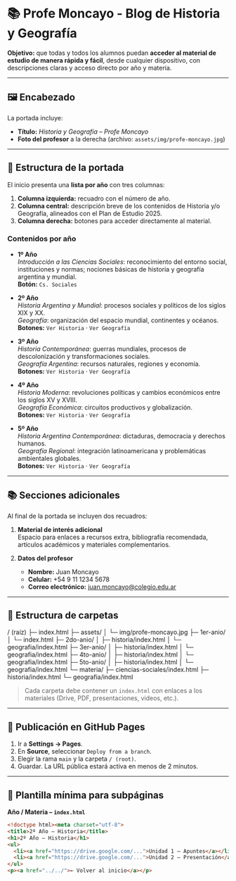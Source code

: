 # 📚 Profe Moncayo - Blog de Historia y Geografía
**Objetivo:** que todas y todos los alumnos puedan **acceder al material de estudio de manera rápida y fácil**, desde cualquier dispositivo, con descripciones claras y acceso directo por año y materia.

---

## 🖼 Encabezado

La portada incluye:
- **Título:** _Historia y Geografía – Profe Moncayo_
- **Foto del profesor** a la derecha (archivo: `assets/img/profe-moncayo.jpg`)

---

## 🧭 Estructura de la portada

El inicio presenta una **lista por año** con tres columnas:
1. **Columna izquierda:** recuadro con el número de año.
2. **Columna central:** descripción breve de los contenidos de Historia y/o Geografía, alineados con el Plan de Estudio 2025.
3. **Columna derecha:** botones para acceder directamente al material.

### Contenidos por año

- **1º Año**  
  _Introducción a las Ciencias Sociales_: reconocimiento del entorno social, instituciones y normas; nociones básicas de historia y geografía argentina y mundial.  
  **Botón:** `Cs. Sociales`

- **2º Año**  
  _Historia Argentina y Mundial_: procesos sociales y políticos de los siglos XIX y XX.  
  _Geografía_: organización del espacio mundial, continentes y océanos.  
  **Botones:** `Ver Historia` · `Ver Geografía`

- **3º Año**  
  _Historia Contemporánea_: guerras mundiales, procesos de descolonización y transformaciones sociales.  
  _Geografía Argentina_: recursos naturales, regiones y economía.  
  **Botones:** `Ver Historia` · `Ver Geografía`

- **4º Año**  
  _Historia Moderna_: revoluciones políticas y cambios económicos entre los siglos XV y XVIII.  
  _Geografía Económica_: circuitos productivos y globalización.  
  **Botones:** `Ver Historia` · `Ver Geografía`

- **5º Año**  
  _Historia Argentina Contemporánea_: dictaduras, democracia y derechos humanos.  
  _Geografía Regional_: integración latinoamericana y problemáticas ambientales globales.  
  **Botones:** `Ver Historia` · `Ver Geografía`

---

## 📚 Secciones adicionales

Al final de la portada se incluyen dos recuadros:

1. **Material de interés adicional**  
   Espacio para enlaces a recursos extra, bibliografía recomendada, artículos académicos y materiales complementarios.

2. **Datos del profesor**  
   - **Nombre:** Juan Moncayo  
   - **Celular:** +54 9 11 1234 5678  
   - **Correo electrónico:** juan.moncayo@colegio.edu.ar  

---

## 📂 Estructura de carpetas

/ (raíz)
├─ index.html
├─ assets/
│ └─ img/profe-moncayo.jpg
├─ 1er-anio/
│ └─ index.html
├─ 2do-anio/
│ ├─ historia/index.html
│ └─ geografia/index.html
├─ 3er-anio/
│ ├─ historia/index.html
│ └─ geografia/index.html
├─ 4to-anio/
│ ├─ historia/index.html
│ └─ geografia/index.html
├─ 5to-anio/
│ ├─ historia/index.html
│ └─ geografia/index.html
└─ materia/
├─ ciencias-sociales/index.html
├─ historia/index.html
└─ geografia/index.html


> Cada carpeta debe contener un `index.html` con enlaces a los materiales (Drive, PDF, presentaciones, videos, etc.).

---

## 🚀 Publicación en GitHub Pages

1. Ir a **Settings → Pages**.  
2. En **Source**, seleccionar `Deploy from a branch`.  
3. Elegir la rama `main` y la carpeta `/ (root)`.  
4. Guardar. La URL pública estará activa en menos de 2 minutos.

---

## 🧱 Plantilla mínima para subpáginas

**Año / Materia – `index.html`**
```html
<!doctype html><meta charset="utf-8">
<title>2º Año – Historia</title>
<h1>2º Año – Historia</h1>
<ul>
  <li><a href="https://drive.google.com/...">Unidad 1 – Apuntes</a></li>
  <li><a href="https://drive.google.com/...">Unidad 2 – Presentación</a></li>
</ul>
<p><a href="../../">← Volver al inicio</a></p>

